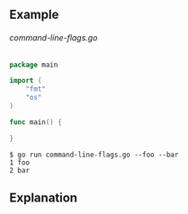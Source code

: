 ## Example
###### command-line-flags.go
```go
package main

import (
	"fmt"
	"os"
)

func main() {

}
```

```
$ go run command-line-flags.go --foo --bar
1 foo
2 bar
```


## Explanation
